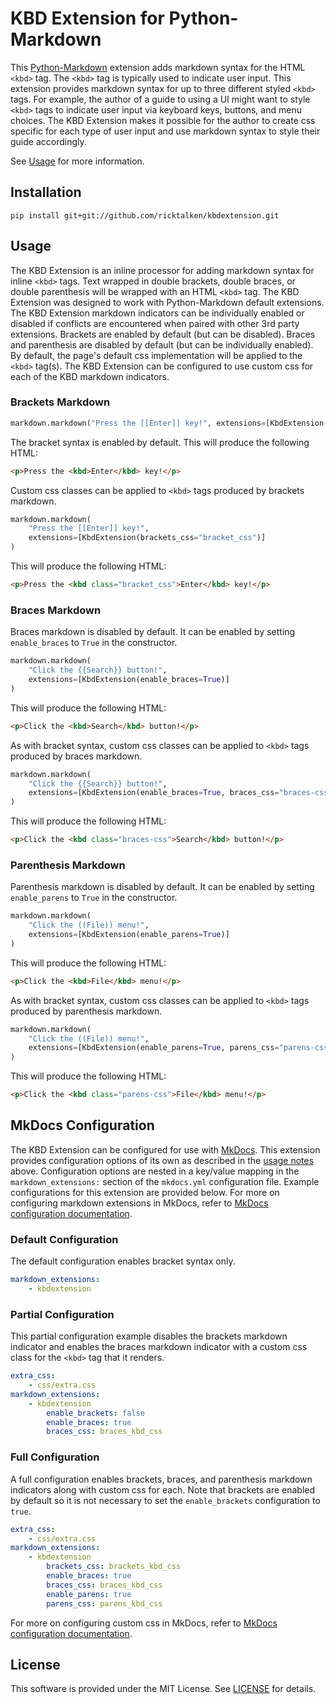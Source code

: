# KBD Extension for Python-Markdown

This [Python-Markdown](https://python-markdown.github.io/) extension adds markdown syntax for the HTML `<kbd>` tag.  The `<kbd>` tag is typically used to indicate user input.  This extension provides markdown syntax for up to three different styled `<kbd>` tags.  For example, the author of a guide to using a UI might want to style `<kbd>` tags to indicate user input via keyboard keys, buttons, and menu choices.  The KBD Extension makes it possible for the author to create css specific for each type of user input and use markdown syntax to style their guide accordingly.

See [Usage](#usage) for more information.

## Installation
```
pip install git+git://github.com/ricktalken/kbdextension.git
```

## Usage
The KBD Extension is an inline processor for adding markdown syntax for inline `<kbd>` tags.  Text wrapped in double brackets, double braces, or double parenthesis will be wrapped with an HTML `<kbd>` tag.  The KBD Extension was designed to work with Python-Markdown default extensions. The KBD Extension markdown indicators can be individually enabled or disabled if conflicts are encountered when paired with other 3rd party extensions.  Brackets are enabled by default (but can be disabled).  Braces and parenthesis are disabled by default (but can be individually enabled).  By default, the page's default css implementation will be applied to the `<kbd>` tag(s).  The KBD Extension can be configured to use custom css for each of the KBD markdown indicators.

### Brackets Markdown
```python
markdown.markdown("Press the [[Enter]] key!", extensions=[KbdExtension()])
```
The bracket syntax is enabled by default.  This will produce the following HTML:
```html
<p>Press the <kbd>Enter</kbd> key!</p>
```
Custom css classes can be applied to `<kbd>` tags produced by brackets markdown.
```python
markdown.markdown(
    "Press the [[Enter]] key!", 
    extensions=[KbdExtension(brackets_css="bracket_css")]
)
```
This will produce the following HTML:
```html
<p>Press the <kbd class="bracket_css">Enter</kbd> key!</p>
```
### Braces Markdown
Braces markdown is disabled by default.  It can be enabled by setting `enable_braces` to `True` in the constructor.
```python
markdown.markdown(
    "Click the {{Search}} button!", 
    extensions=[KbdExtension(enable_braces=True)]
)
```
This will produce the following HTML:
```html
<p>Click the <kbd>Search</kbd> button!</p>
```
As with bracket syntax, custom css classes can be applied to `<kbd>` tags produced by braces markdown.
```python
markdown.markdown(
    "Click the {{Search}} button!",
    extensions=[KbdExtension(enable_braces=True, braces_css="braces-css")],
)
```
This will produce the following HTML:
```html
<p>Click the <kbd class="braces-css">Search</kbd> button!</p>
```
### Parenthesis Markdown
Parenthesis markdown is disabled by default.  It can be enabled by setting `enable_parens` to `True` in the constructor.
```python
markdown.markdown(
    "Click the ((File)) menu!", 
    extensions=[KbdExtension(enable_parens=True)]
)
```
This will produce the following HTML:
```html
<p>Click the <kbd>File</kbd> menu!</p>
```
As with bracket syntax, custom css classes can be applied to `<kbd>` tags produced by parenthesis markdown.
```python
markdown.markdown(
    "Click the ((File)) menu!",
    extensions=[KbdExtension(enable_parens=True, parens_css="parens-css")],
)
```
This will produce the following HTML:
```html
<p>Click the <kbd class="parens-css">File</kbd> menu!</p>
```

## MkDocs Configuration
The KBD Extension can be configured for use with [MkDocs](https://www.mkdocs.org/).  This extension provides configuration options of its own as described in the [usage notes](#usage) above. Configuration options are nested in a key/value mapping in the `markdown_extensions:` section of the `mkdocs.yml` configuration file.  Example configurations for this extension are provided below.  For more on configuring markdown extensions in MkDocs, refer to [MkDocs configuration documentation](https://www.mkdocs.org/user-guide/configuration/#markdown_extensions).

### Default Configuration
The default configuration enables bracket syntax only.
```yaml
markdown_extensions:
    - kbdextension
```
### Partial Configuration
This partial configuration example disables the brackets markdown indicator and enables the braces markdown indicator with a custom css class for the `<kbd>` tag that it renders.
```yaml
extra_css:
    - css/extra.css
markdown_extensions:
    - kbdextension
        enable_brackets: false
        enable_braces: true
        braces_css: braces_kbd_css
```
### Full Configuration
A full configuration enables brackets, braces, and parenthesis markdown indicators along with custom css for each.  Note that brackets are enabled by default so it is not necessary to set the `enable_brackets` configuration to `true`.
```yaml
extra_css:
    - css/extra.css
markdown_extensions:
    - kbdextension
        brackets_css: brackets_kbd_css
        enable_braces: true
        braces_css: braces_kbd_css
        enable_parens: true
        parens_css: parens_kbd_css
```
For more on configuring custom css in MkDocs, refer to [MkDocs configuration documentation](https://www.mkdocs.org/user-guide/configuration/#extra_css).

## License
This software is provided under the MIT License. See [LICENSE](LICENSE.md) for details.